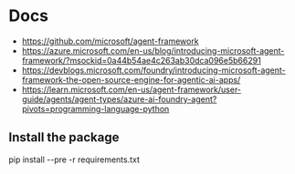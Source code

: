# Docs

- https://github.com/microsoft/agent-framework
- https://azure.microsoft.com/en-us/blog/introducing-microsoft-agent-framework/?msockid=0a44b54ae4c263ab30dca096e5b66291
- https://devblogs.microsoft.com/foundry/introducing-microsoft-agent-framework-the-open-source-engine-for-agentic-ai-apps/
- https://learn.microsoft.com/en-us/agent-framework/user-guide/agents/agent-types/azure-ai-foundry-agent?pivots=programming-language-python

## Install the package

pip install --pre -r requirements.txt
